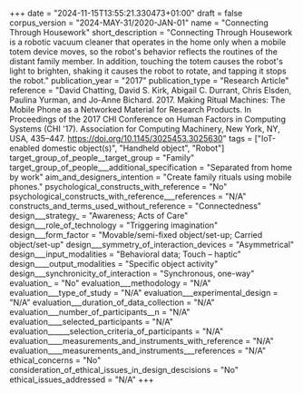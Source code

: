 +++
date = "2024-11-15T13:55:21.330473+01:00"
draft = false
corpus_version = "2024-MAY-31/2020-JAN-01"
name = "Connecting Through Housework"
short_description = "Connecting Through Housework is a robotic vacuum cleaner that operates in the home only when a mobile totem device moves, so the robot's behavior reflects the routines of the distant family member. In addition, touching the totem causes the robot's light to brighten, shaking it causes the robot to rotate, and tapping it stops the robot."
publication_year = "2017"
publication_type = "Research Article"
reference = "David Chatting, David S. Kirk, Abigail C. Durrant, Chris Elsden, Paulina Yurman, and Jo-Anne Bichard. 2017. Making Ritual Machines: The Mobile Phone as a Networked Material for Research Products. In Proceedings of the 2017 CHI Conference on Human Factors in Computing Systems (CHI '17). Association for Computing Machinery, New York, NY, USA, 435–447. https://doi.org/10.1145/3025453.3025630"
tags = ["IoT-enabled domestic object(s)", "Handheld object", "Robot"]
target_group_of_people__target_group = "Family"
target_group_of_people___additional_specification = "Separated from home by work"
aim_and_designers_intention = "Create family rituals using mobile phones."
psychological_constructs_with_reference = "No"
psychological_constructs_with_reference___references = "N/A"
constructs_and_terms_used_without_reference = "Connectedness"
design___strategy_ = "Awareness; Acts of Care"
design___role_of_technology = "Triggering imagination"
design___form_factor = "Movable/semi-fixed object/set-up; Carried object/set-up"
design___symmetry_of_interaction_devices = "Asymmetrical"
design___input_modalities = "Behavioral data; Touch – haptic"
design____output_modalities = "Specific object activity"
design___synchronicity_of_interaction = "Synchronous, one-way"
evaluation_ = "No"
evaluation___methodology = "N/A"
evaluation___type_of_study = "N/A"
evaluation___experimental_design = "N/A"
evaluation___duration_of_data_collection = "N/A"
evaluation___number_of_participants__n = "N/A"
evaluation____selected_participants = "N/A"
evaluation______selection_criteria_of_participants = "N/A"
evaluation____measurements_and_instruments_with_reference = "N/A"
evaluation____measurements_and_instruments___references = "N/A"
ethical_concerns = "No"
consideration_of_ethical_issues_in_design_descisions = "No"
ethical_issues_addressed = "N/A"
+++
